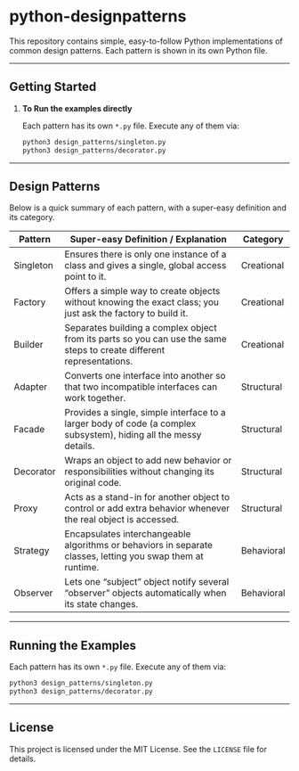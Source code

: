 # python-designpatterns

This repository contains simple, easy-to-follow Python implementations of common design patterns.
Each pattern is shown in its own Python file.

---

## Getting Started

1. **To Run the examples directly**

   Each pattern has its own `*.py` file. Execute any of them via:
   ```bash
   python3 design_patterns/singleton.py
   python3 design_patterns/decorator.py
   ```
---

## Design Patterns

Below is a quick summary of each pattern, with a super-easy definition and its category.

| Pattern   | Super-easy Definition / Explanation                                                                   | Category    |
|-----------|--------------------------------------------------------------------------------------------------------|-------------|
| Singleton | Ensures there is only one instance of a class and gives a single, global access point to it.           | Creational  |
| Factory   | Offers a simple way to create objects without knowing the exact class; you just ask the factory to build it. | Creational  |
| Builder   | Separates building a complex object from its parts so you can use the same steps to create different representations. | Creational  |
| Adapter   | Converts one interface into another so that two incompatible interfaces can work together.             | Structural  |
| Facade    | Provides a single, simple interface to a larger body of code (a complex subsystem), hiding all the messy details. | Structural  |
| Decorator | Wraps an object to add new behavior or responsibilities without changing its original code.            | Structural  |
| Proxy     | Acts as a stand-in for another object to control or add extra behavior whenever the real object is accessed. | Structural  |
| Strategy  | Encapsulates interchangeable algorithms or behaviors in separate classes, letting you swap them at runtime. | Behavioral  |
| Observer  | Lets one “subject” object notify several “observer” objects automatically when its state changes.      | Behavioral  |

---

## Running the Examples

Each pattern has its own `*.py` file. Execute any of them via:

```bash
python3 design_patterns/singleton.py
python3 design_patterns/decorator.py
```

---

## License

This project is licensed under the MIT License. See the `LICENSE` file for details.